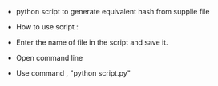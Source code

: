 * python script to generate equivalent hash from supplie file 

* How to use script :
* Enter the name of file in the script and save it. 
* Open command line 
* Use command , "python script.py" 